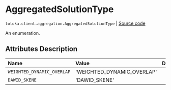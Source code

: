 # AggregatedSolutionType
`toloka.client.aggregation.AggregatedSolutionType` | [Source code](https://github.com/Toloka/toloka-kit/blob/v0.1.25/src/client/aggregation.py#L28)

An enumeration.

## Attributes Description

| Name | Value | Description |
| :------| :-----------| :----------| 
`WEIGHTED_DYNAMIC_OVERLAP`|'WEIGHTED_DYNAMIC_OVERLAP'|<p></p>
`DAWID_SKENE`|'DAWID_SKENE'|<p></p>
